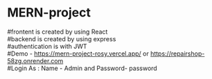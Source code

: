 # MERN-project<br/>
#frontent is created by using React<br/>
#backend is created by using express <br/>
#authentication is with JWT<br/>
#Demo - https://mern-project-rosy.vercel.app/ or https://repairshop-58zg.onrender.com <br/>
#Login As : Name - Admin and Password- password

